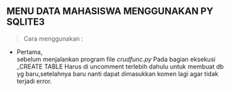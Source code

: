 ## MENU DATA MAHASISWA MENGGUNAKAN PY SQLITE3

> Cara menggunakan : 

  * Pertama,  
  sebelum menjalankan program file *crudfunc.py*
  Pada bagian eksekusi _CREATE TABLE
  Harus di uncomment terlebih dahulu untuk membuat db yg baru,setelahnya baru nanti dapat dimasukkan komen lagi agar tidak terjadi error.

